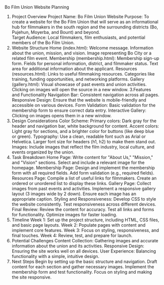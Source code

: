 Bo Film Union Website Planning
1. Project Overview
       Project Name: Bo Film Union Website
Purpose: To create a website for the Bo Film Union that will serve as an informational hub for filmmakers in the south  region and the surrounding districts (Bo, Pujehun, Moyerba, and Bount) and beyond.      
       Target Audience: Local filmmakers, film enthusiasts, and potential members of the Bo Film Union.
2. Website Structure
       Home (index.html):
Welcome message.
Information about the union, mission, and vision.
Image representing Bo City or a related film event.
       Membership (membership.html):
Membership sign-up form.
Fields for personal information, district, and filmmaker status.
Text area for additional information about the applicant.
       Resources (resources.html):
Links to useful filmmaking resources.
Categories like training, funding opportunities, and networking platforms.
       Gallery (gallery.html):
Visual showcase of past events and union activities.
Clicking on images will open the source in a new window.
3.Features and Functionality
        Navigation Bar: Consistent navigation across all pages.
Responsive Design: Ensure that the website is mobile-friendly and accessible on various devices.
        Form Validation: Basic validation for the membership form to ensure correct data entry.
Interactive Gallery: Clicking on images opens them in a new window.
4. Design Considerations
        Color Scheme:
Primary colors: Dark gray for the header and navigation bar, white background for content.
Accent colors: Light gray for sections, and a brighter color for buttons (like deep blue or green).
        Typography:
Use a clean, readable font such as Arial or Helvetica.
Larger font size for headers (h1, h2) to make them stand out.
        Images:
Include images that reflect the film industry, local culture, and events organized by the union.
5. Task Breakdown
        Home Page:
 Write content for "About Us," "Mission," and "Vision" sections.
 Select and include a relevant image for the homepage.
        Membership Page:
 Design and implement the membership form with all required fields.
 Add form validation (e.g., required fields).
        Resources Page:
 Compile a list of useful links for filmmakers.
 Create an ordered or unordered list to display these links.
        Gallery Page:
 Collect images from past events and activities.
 Implement a responsive gallery layout (3 images wide by 2 down).
 Ensure each image has an appropriate caption.
         Styling and Responsiveness:
 Develop CSS to style the website consistently.
 Test responsiveness across different devices.
        Final Review:
 Review the content for accuracy.
 Test all links and forms for functionality.
 Optimize images for faster loading.
6. Timeline
Week 1:
Set up the project structure, including HTML, CSS files, and basic page layouts.
Week 2:
Populate pages with content and implement core features.
Week 3:
Focus on styling, responsiveness, and final touches.
Week 4:
Review, test, and prepare for launch.
7. Potential Challenges
Content Collection: Gathering images and accurate information about the union and its activities.
Responsive Design: Ensuring the site works well on all devices.
User Experience: Balancing functionality with a simple, intuitive design.
8. Next Steps
Begin by setting up the basic structure and navigation.
Draft content for each section and gather necessary images.
Implement the membership form and test functionality.
Focus on styling and making the site responsive.